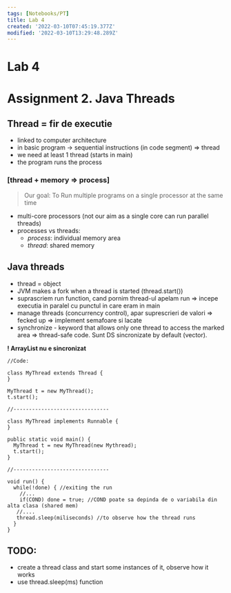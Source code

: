```yaml
---
tags: [Notebooks/PT]
title: Lab 4
created: '2022-03-10T07:45:19.377Z'
modified: '2022-03-10T13:29:48.289Z'
---
```


# Lab 4

# Assignment 2. Java Threads

## Thread = fir de executie
- linked to computer architecture
- in basic program -> sequential instructions (in code segment) => thread
- we need at least 1 thread (starts in main)
- the program runs the process

 ### **[thread + memory => process]**

>Our goal: 
To Run multiple programs on a single processor at the same time

- multi-core processors (not our aim as a single core can run parallel threads)
- processes vs threads:
  - *process*: individual memory area
  - *thread*: shared memory

## Java threads

- thread = object
- JVM makes a fork when a thread is started (thread.start())
- suprascriem run function, cand pornim thread-ul apelam run => incepe executia in paralel cu punctul in care eram in main
- manage threads (concurrency control), apar suprescrieri de valori => fecked up => implement semafoare si lacate 
- synchronize - keyword that allows only one thread to access the marked area => thread-safe code. Sunt DS sincronizate by default (vector). 

**! ArrayList nu e sincronizat**


```
//Code:

class MyThread extends Thread {
}

MyThread t = new MyThread();
t.start();

//-------------------------------

class MyThread implements Runnable {
}

public static void main() {
  MyThread t = new MyThread(new Mythread);
  t.start();
}

//-------------------------------

void run() {
  while(!done) { //exiting the run
    //...
    if(COND) done = true; //COND poate sa depinda de o variabila din alta clasa (shared mem)
   //....
   thread.sleep(miliseconds) //to observe how the thread runs
  }
}
```

## TODO: 
- create a thread class and start some instances of it, observe how it works
- use thread.sleep(ms) function
